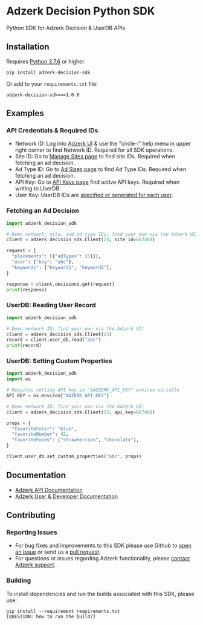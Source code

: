 # Adzerk Decision Python SDK

Python SDK for Adzerk Decision & UserDB APIs

## Installation

Requires [Python 3.7.6](https://en.wikipedia.org/wiki/History_of_Python#Table_of_versions) or higher.

```shell
pip install adzerk-decision-sdk
```

Or add to your `requirements.txt` file:

```
adzerk-decision-sdk===1.0.0
```

## Examples

### API Credentials & Required IDs

- Network ID: Log into [Adzerk UI](https://app.adzerk.com/) & use the "circle-i" help menu in upper right corner to find Network ID. Required for all SDK operations.
- Site ID: Go to [Manage Sites page](https://app.adzerk.com/#!/sites/) to find site IDs. Required when fetching an ad decision.
- Ad Type ID: Go to [Ad Sizes page](https://app.adzerk.com/#!/ad-sizes/) to find Ad Type IDs. Required when fetching an ad decision.
- API Key: Go to [API Keys page](https://app.adzerk.com/#!/api-keys/) find active API keys. Required when writing to UserDB.
- User Key: UserDB IDs are [specified or generated for each user](https://dev.adzerk.com/reference/userdb#passing-the-userkey).

### Fetching an Ad Decision

```python
import adzerk_decision_sdk

# Demo network, site, and ad type IDs; find your own via the Adzerk UI!
client = adzerk_decision_sdk.Client(23, site_id=667480)

request = {
  "placements": [{"adTypes": [5]}],
  "user": {"key": "abc"},
  "keywords": ["keyword1", "keyword2"],
}

response = client.decisions.get(request)
print(response)
```

### UserDB: Reading User Record

```python
import adzerk_decision_sdk

# Demo network ID; find your own via the Adzerk UI!
client = adzerk_decision_sdk.Client(23)
record = client.user_db.read("abc")
print(record)
```

### UserDB: Setting Custom Properties

```python
import adzerk_decision_sdk
import os

# Requires setting API key in "$ADZERK_API_KEY" environ variable
API_KEY = os.environ["ADZERK_API_KEY"]

# Demo network ID; find your own via the Adzerk UI!
client = adzerk_decision_sdk.Client(23, api_key=667480)

props = {
  "favoriteColor": "blue",
  "favoriteNumber": 42,
  "favoriteFoods": ["strawberries", "chocolate"],
}

client.user_db.set_custom_properties("abc", props)
```

<!-- ### Logging Example

TBD: ....... -->

## Documentation

- [Adzerk API Documentation](https://dev.adzerk.com/reference)
- [Adzerk User & Developer Documentation](https://dev.adzerk.com/docs)

## Contributing

### Reporting Issues

- For bug fixes and improvements to this SDK please use Github to [open an issue](https://github.com/adzerk/adzerk-decision-sdk-python/issues) or send us a [pull request](https://github.com/adzerk/adzerk-decision-sdk-python/pulls).
- For questions or issues regarding Adzerk functionality, please [contact Adzerk support](https://adzerk.com/help/).

### Building

To install dependencies and run the builds associated with this SDK, please use:

```
pip install --requirement requirements.txt
[QUESTION: how to run the build?]
```
